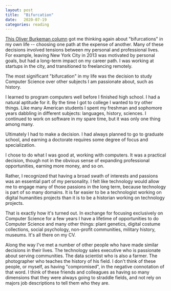 ```yaml
---
layout: post
title:  "Bifurcation"
date:   2020-07-19
categories: reading
---
```


[This Oliver Burkeman column](https://www.theguardian.com/lifeandstyle/2019/may/17/compromise-settling-for-imperfect-partner-oliver-burkeman) got me thinking again about "bifurcations" in my own life -- choosing one path at the expense of another. Many of these decisions involved tensions between my personal and professional lives. For example, leaving New York City in 2013 was motivated by personal goals, but had a long-term impact on my career path. I was working at startups in the city, and transitioned to freelancing remotely.

The most significant "bifurcation" in my life was the decision to study Computer Science over other subjects I am passionate about, such as history.

I learned to program computers well before I finished high school. I had a natural aptitude for it. By the time I got to college I wanted to try other things. Like many American students I spent my freshman and sophomore years dabbling in different subjects: languages, history, sciences. I continued to work on software in my spare time, but it was only one thing among many.

Ultimately I had to make a decision. I had always planned to go to graduate school, and earning a doctorate requires some degree of focus and specialization.

I chose to do what I was good at, working with computers. It was a practical decision, though not in the obvious sense of expanding professional opportunities, earning more money, and so on.

Rather, I recognized that having a broad swath of interests and passions was an essential part of my personality. I felt like technology would allow me to engage many of those passions in the long term, because technology is part of so many domains. It is far easier to be a technologist working on digital humanities projects than it is to be a historian working on technology projects.

That is exactly how it's turned out. In exchange for focusing exclusively on Computer Science for a few years I have a lifetime of opportunities to do Computer Science and many other things: plant genetics, digital costume collections, social psychology, non-profit communities, military history, museums. It's all there on my CV.

Along the way I've met a number of other people who have made similar decisions in their lives. The technology sales executive who is passionate about serving communities. The data scientist who is also a farmer. The photographer who teaches the history of his field. I don't think of these people, or myself, as having "compromised", in the negative connotation of that word. I think of these friends and colleagues as having so many dimensions that they were always going to straddle fields, and not rely on majors job descriptions to tell them who they are.